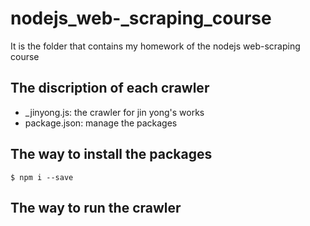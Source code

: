 # nodejs_web-_scraping_course
It is the folder that contains my homework of the nodejs web-scraping course

## The discription of each crawler
- _jinyong.js: the crawler for jin yong's works
- package.json: manage the packages

## The way to install the packages
```
$ npm i --save
```

## The way to run the crawler
```
```
